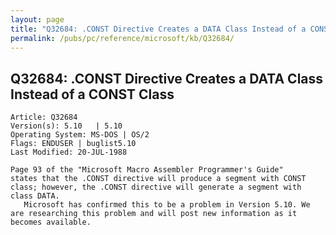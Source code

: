 ```yaml
---
layout: page
title: "Q32684: .CONST Directive Creates a DATA Class Instead of a CONST Class"
permalink: /pubs/pc/reference/microsoft/kb/Q32684/
---
```


## Q32684: .CONST Directive Creates a DATA Class Instead of a CONST Class

	Article: Q32684
	Version(s): 5.10   | 5.10
	Operating System: MS-DOS | OS/2
	Flags: ENDUSER | buglist5.10
	Last Modified: 20-JUL-1988
	
	Page 93 of the "Microsoft Macro Assembler Programmer's Guide"
	states that the .CONST directive will produce a segment with CONST
	class; however, the .CONST directive will generate a segment with
	class DATA.
	   Microsoft has confirmed this to be a problem in Version 5.10. We
	are researching this problem and will post new information as it
	becomes available.
